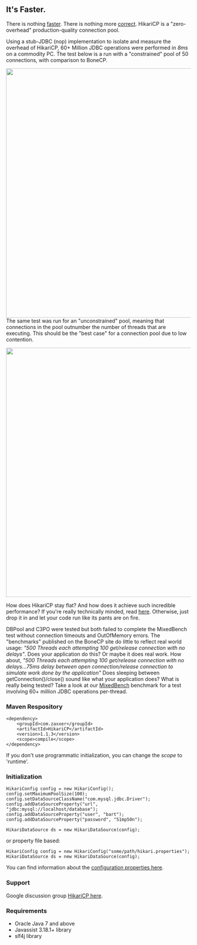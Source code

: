 ## It's Faster. ##
There is nothing [faster](https://github.com/brettwooldridge/HikariCP/wiki/Benchmarks).  There is
nothing more [correct](https://github.com/brettwooldridge/HikariCP/wiki/Correctness).  HikariCP is a "zero-overhead"
production-quality connection pool.

Using a stub-JDBC (nop) implementation to isolate and measure the overhead of HikariCP, 60+ Million JDBC operations
were performed in *8ms* on a commodity PC.  The test below is a run with a "constrained" pool of 50 connections,
with comparison to BoneCP.

<a href="http://github.com/brettwooldridge/HikariCP/wiki/50Connection_MixedBench.png"><img src="http://github.com/brettwooldridge/HikariCP/wiki/50Connection_MixedBench.png" width="680"/></a>
The same test was run for an "unconstrained" pool, meaning that connections in the pool outnumber the number of
threads that are executing.  This should be the "best case" for a connection pool due to low contention.

<a href="http://github.com/brettwooldridge/HikariCP/wiki/Unconstrained_MixedBench.png"><img src="http://github.com/brettwooldridge/HikariCP/wiki/Unconstrained_MixedBench.png" width="680"/></a>


How does HikariCP stay flat?  And how does it achieve such incredible performance?  If you're really technically
minded, read [here](https://github.com/brettwooldridge/HikariCP/wiki/Down-the-Rabbit-Hole).  Otherwise, just drop it
in and let your code run like its pants are on fire.

DBPool and C3PO were tested but both failed to complete the MixedBench test without connection timeouts and OutOfMemory errors.
The "benchmarks" published on the BoneCP site do little to reflect real world usage: *"500 Threads each attempting 100 get/release
connection with no delays"*.  Does your application do this?  Or maybe it does real work.  How about, *"500 Threads each attempting
100 get/release connection with no delays...75ms delay between open connection/release connection to simulate work done by the
application"* Does sleeping between getConnection()/close() sound like what your application does?  What is really being tested?
Take a look at our [MixedBench](https://github.com/brettwooldridge/HikariCP/wiki/Benchmarks) benchmark for a test involving
60+ million JDBC operations per-thread.

### Maven Respository ###
    <dependency>
        <groupId>com.zaxxer</groupId>
        <artifactId>HikariCP</artifactId>
        <version>1.1.3</version>
        <scope>compile</scope>
    </dependency>

If you don't use programmatic initialization, you can change the *scope* to 'runtime'.

### Initialization ###
    HikariConfig config = new HikariConfig();
    config.setMaximumPoolSize(100);
    config.setDataSourceClassName("com.mysql.jdbc.Driver");
    config.addDataSourceProperty("url", "jdbc:mysql://localhost/database");
    config.addDataSourceProperty("user", "bart");
    config.addDataSourceProperty("password", "51mp50n");

    HikariDataSource ds = new HikariDataSource(config);


or property file based:

    HikariConfig config = new HikariConfig("some/path/hikari.properties");
    HikariDataSource ds = new HikariDataSource(config);

You can find information about the [configuration properties here](https://github.com/brettwooldridge/HikariCP#configuration-knobs-baby).

### Support ###
Google discussion group [HikariCP here](https://groups.google.com/d/forum/hikari-cp).

### Requirements ###
* Oracle Java 7 and above
* Javassist 3.18.1+ library
* slf4j library
